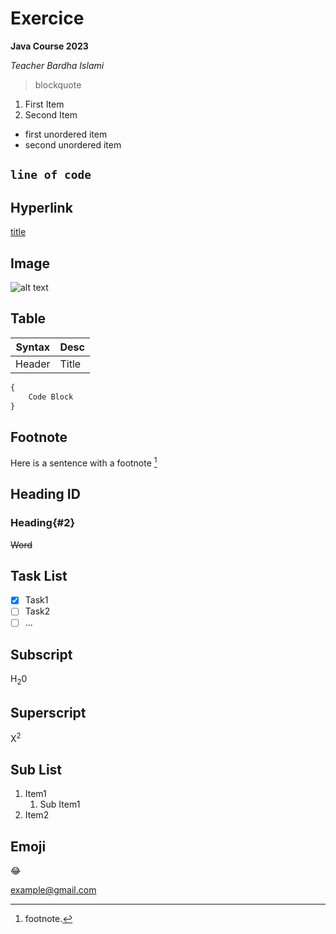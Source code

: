 # Exercice

**Java Course 2023**

*Teacher Bardha Islami*

> blockquote

1. First Item
2. Second Item

- first unordered item
- second unordered item

`line of code`
---
## Hyperlink
[title](https://google.com)

## Image
![alt text](image.jpg)

## Table
| Syntax | Desc |
| ---- | ---- |
| Header | Title |

```javascript
{
    Code Block
}
```
## Footnote
Here is a sentence with a footnote [^1]
[^1]:footnote.

## Heading ID
### Heading{#2}

~~Word~~

## Task List
- [x] Task1
- [ ] Task2
- [ ] ... 

## Subscript
H<sub>2</sub>0

## Superscript
X<sup>2</sup>

## Sub List
1. Item1
    1. Sub Item1
2. Item2

## Emoji

:joy:

<example@gmail.com>
